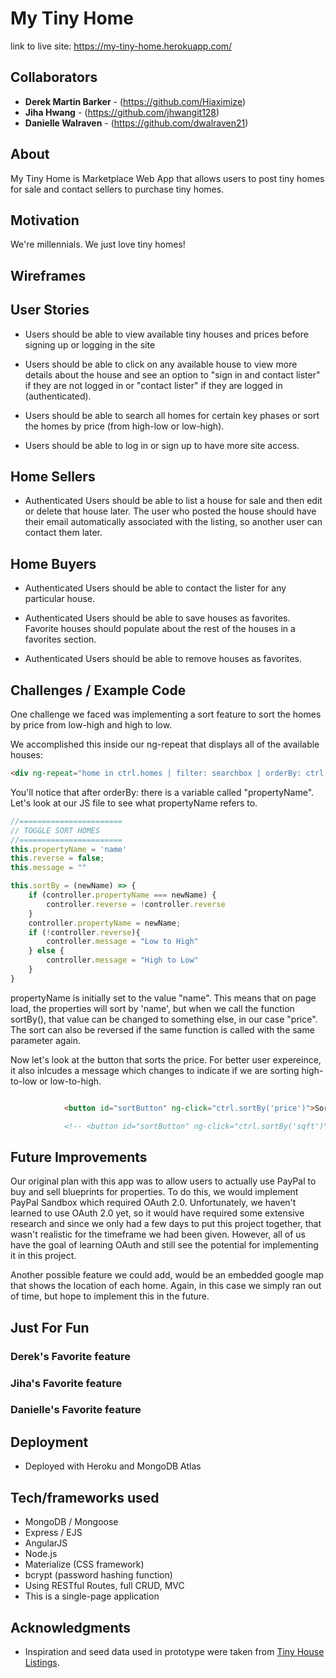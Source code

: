 # My Tiny Home
link to live site: https://my-tiny-home.herokuapp.com/

## Collaborators
* **Derek Martin Barker** - (https://github.com/Hiaximize)
* **Jiha Hwang** - (https://github.com/jhwangit128)
* **Danielle Walraven** - (https://github.com/dwalraven21)

## About
My Tiny Home is Marketplace Web App that allows users to post tiny homes for sale and contact sellers to purchase tiny homes.

## Motivation
We're millennials. We just love tiny homes!

## Wireframes


## User Stories

* Users should be able to view available tiny houses and prices before signing up or logging in the site

* Users should be able to click on any available house to view more details about the house and see an option to "sign in and contact lister" if they are not logged in or "contact lister" if they are logged in (authenticated).

* Users should be able to search all homes for certain key phases or sort the homes by price (from high-low or low-high).

* Users should be able to log in or sign up to have more site access.

## Home Sellers
* Authenticated Users should be able to list a house for sale and then edit or delete that house later. The user who posted the house should have their email automatically associated with the listing, so another user can contact them later.

## Home Buyers
* Authenticated Users should be able to contact the lister for any particular house.

* Authenticated Users should be able to save houses as favorites. Favorite houses should populate about the rest of the houses in a favorites section.

* Authenticated Users should be able to remove houses as favorites.

## Challenges / Example Code

One challenge we faced was implementing a sort feature to sort the homes by price from low-high and high to low.

We accomplished this inside our ng-repeat that displays all of the available houses:

```html
<div ng-repeat="home in ctrl.homes | filter: searchbox | orderBy: ctrl.propertyName:ctrl.reverse" class="col s12 m6 l4 xl3">
```
You'll notice that after orderBy: there is a variable called "propertyName". Let's look at our JS file to see what propertyName refers to.

```JavaScript
//=======================
// TOGGLE SORT HOMES
//=======================
this.propertyName = 'name'
this.reverse = false;
this.message = ""

this.sortBy = (newName) => {
	if (controller.propertyName === newName) {
		controller.reverse = !controller.reverse
	}
	controller.propertyName = newName;
	if (!controller.reverse){
		controller.message = "Low to High"
	} else {
		controller.message = "High to Low"
	}
}
```

propertyName is initially set to the value "name". This means that on page load, the properties will sort by 'name', but when we call the function sortBy(), that value can be changed to something else, in our case "price". The sort can also be reversed if the same function is called with the same parameter again.

Now let's look at the button that sorts the price. For better user expereince, it also inlcudes a message which changes to indicate if we are sorting high-to-low or low-to-high.

```html

			<button id="sortButton" ng-click="ctrl.sortBy('price')">Sort By Price: {{ctrl.message}}</button>

			<!-- <button id="sortButton" ng-click="ctrl.sortBy('sqft')">Sort By Sqft {{ctrl.message}}</button> -->

```





## Future Improvements

Our original plan with this app was to allow users to actually use PayPal to buy and sell blueprints for properties. To do this, we would implement PayPal Sandbox which required OAuth 2.0. Unfortunately, we haven't learned to use OAuth 2.0 yet, so it would have required some extensive research and since we only had a few days to put this project together, that wasn't realistic for the timeframe we had been given. However, all of us have the goal of learning OAuth and still see the potential for implementing it in this project.


Another possible feature we could add, would be an embedded google map that shows the location of each home. Again, in this case we simply ran out of time, but hope to implement this in the future.

## Just For Fun

### Derek's Favorite feature

### Jiha's Favorite feature

### Danielle's Favorite feature


## Deployment

* Deployed with Heroku and MongoDB Atlas

## Tech/frameworks used

* MongoDB / Mongoose
* Express / EJS
* AngularJS
* Node.js
* Materialize (CSS framework)
* bcrypt (password hashing function)
* Using RESTful Routes, full CRUD, MVC
* This is a single-page application


## Acknowledgments

* Inspiration and seed data used in prototype were taken from <a href="https://tinyhouselistings.com">Tiny House Listings</a>.
